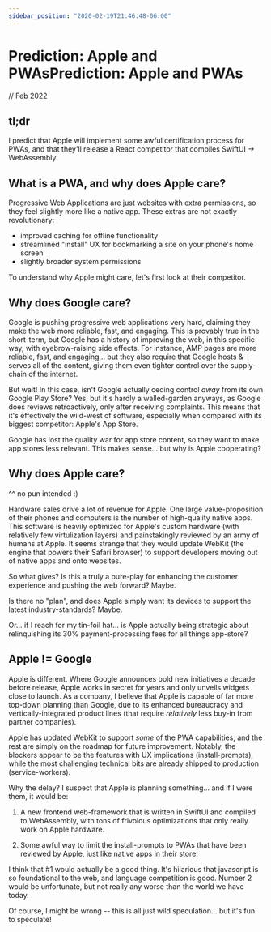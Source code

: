 ```yaml
---
sidebar_position: "2020-02-19T21:46:48-06:00"
---
```


# Prediction: Apple and PWAsPrediction: Apple and PWAs

// Feb 2022

## tl;dr

I predict that Apple will implement some awful certification process for PWAs, and that they'll release a React competitor that compiles SwiftUI -> WebAssembly.

## What is a PWA, and why does Apple care?

Progressive Web Applications are just websites with extra permissions, so they feel slightly more like a native app. These extras are not exactly revolutionary:

- improved caching for offline functionality
- streamlined "install" UX for bookmarking a site on your phone's home screen
- slightly broader system permissions

To understand why Apple might care, let's first look at their competitor.

## Why does Google care?

Google is pushing progressive web applications very hard, claiming they make the web more reliable, fast, and engaging. This is provably true in the short-term, but Google has a history of improving the web, in this specific way, with eyebrow-raising side effects. For instance, AMP pages are more reliable, fast, and engaging... but they also require that Google hosts & serves all of the content, giving them even tighter control over the supply-chain of the internet.

But wait! In this case, isn't Google actually ceding control _away_ from its own Google Play Store? Yes, but it's hardly a walled-garden anyways, as Google does reviews retroactively, only after receiving complaints. This means that it's effectively the wild-west of software, especially when compared with its biggest competitor: Apple's App Store.

Google has lost the quality war for app store content, so they want to make app stores less relevant. This makes sense... but why is Apple cooperating?

## Why does Apple care?

^^ no pun intended :)

Hardware sales drive a lot of revenue for Apple. One large value-proposition of their phones and computers is the number of high-quality native apps. This software is heavily optimized for Apple's custom hardware (with relatively few virtulization layers) and painstakingly reviewed by an army of humans at Apple. It seems strange that they would update WebKit (the engine that powers their Safari browser) to support developers moving out of native apps and onto websites.

So what gives? Is this a truly a pure-play for enhancing the customer experience and pushing the web forward? Maybe.

Is there no "plan", and does Apple simply want its devices to support the latest industry-standards? Maybe.

Or... if I reach for my tin-foil hat... is Apple actually being strategic about relinquishing its 30% payment-processing fees for all things app-store?

## Apple != Google

Apple is different. Where Google announces bold new initiatives a decade before release, Apple works in secret for years and only unveils widgets close to launch. As a company, I believe that Apple is capable of far more top-down planning than Google, due to its enhanced bureaucracy and vertically-integrated product lines (that require _relatively_ less buy-in from partner companies).

Apple has updated WebKit to support _some_ of the PWA capabilities, and the rest are simply on the roadmap for future improvement. Notably, the blockers appear to be the features with UX implications (install-prompts), while the most challenging technical bits are already shipped to production (service-workers).

Why the delay? I suspect that Apple is planning something... and if I were them, it would be:

1) A new frontend web-framework that is written in SwiftUI and compiled to WebAssembly, with tons of frivolous optimizations that only really work on Apple hardware.

2) Some awful way to limit the install-prompts to PWAs that have been reviewed by Apple, just like native apps in their store.

I think that #1 would actually be a good thing. It's hilarious that javascript is so foundational to the web, and language competition is good. Number 2 would be unfortunate, but not really any worse than the world we have today.

Of course, I might be wrong -- this is all just wild speculation... but it's fun to speculate!

